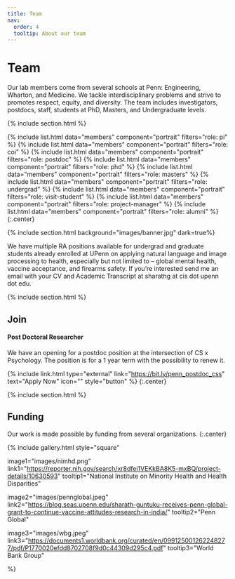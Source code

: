 ```yaml
---
title: Team
nav:
  order: 4
  tooltip: About our team
---
```


# <i class="fas fa-users"></i>Team

Our lab members come from several schools at Penn: Engineering, Wharton, and Medicine. We tackle interdisciplinary problems and strive to promotes respect, equity, and diversity. The team includes investigators, postdocs, staff, students at PhD, Masters, and Undergraduate levels. 

{% include section.html %}

{%
  include list.html
  data="members"
  component="portrait"
  filters="role: pi"
%}
{%
  include list.html
  data="members"
  component="portrait"
  filters="role: coi"
%}
{%
  include list.html
  data="members"
  component="portrait"
  filters="role: postdoc"
%}
{%
  include list.html
  data="members"
  component="portrait"
  filters="role: phd"
%}
{%
  include list.html
  data="members"
  component="portrait"
  filters="role: masters"
%}
{%
  include list.html
  data="members"
  component="portrait"
  filters="role: undergrad"
%}
{%
  include list.html
  data="members"
  component="portrait"
  filters="role: visit-student"
%}
{%
  include list.html
  data="members"
  component="portrait"
  filters="role: project-manager"
%}
{%
  include list.html
  data="members"
  component="portrait"
  filters="role: alumni"
%}
{:.center}

{% include section.html background="images/banner.jpg" dark=true%}

We have multiple RA positions available for undergrad and graduate students already enrolled at UPenn on applying natural language and image processing to health, especially but not limited to – global mental health, vaccine acceptance, and firearms safety. If you’re interested send me an email with your CV and Academic Transcript at sharathg at cis dot upenn dot edu. 

{% include section.html %}

## Join

#### Post Doctoral Researcher

We have an opening for a postdoc position at the intersection of CS x Psychology. The position is for a 1 year term with the possibility to renew it. 

{% include link.html type="external" link="https://bit.ly/penn_postdoc_css" text="Apply Now" icon="" style="button" %}
{:.center}

{% include section.html %}

## Funding

Our work is made possible by funding from several organizations.
{:.center}

{%
  include gallery.html
  style="square"

  image1="images/nimhd.png"
  link1="https://reporter.nih.gov/search/xr8dfej1VEKkBA8K5-mxBQ/project-details/10630593"
  tooltip1="National Institute on Minority Health and Health Disparities"

  image2="images/pennglobal.jpeg"
  link2="https://blog.seas.upenn.edu/sharath-guntuku-receives-penn-global-grant-to-continue-vaccine-attitudes-research-in-india/"
  tooltip2="Penn Global"

  image3="images/wbg.jpeg"
  link3="https://documents1.worldbank.org/curated/en/099125001262248277/pdf/P1770020efdd8702708f9d0c44309d295c4.pdf"
  tooltip3="World Bank Group"
 
%}
